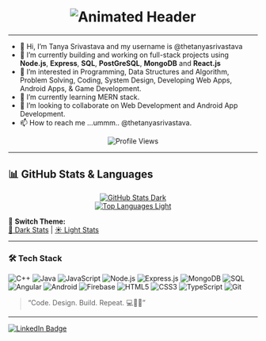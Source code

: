 <h1 align="center">
  <img src="https://readme-typing-svg.herokuapp.com?size=32&color=FF0000&center=true&vCenter=true&width=650&speed=40&lines=Hi+%F0%9F%91%8B%2C+I%27m+Tanya+Srivastava;Software+Developer;Software+Engineer;C%2B%2B+%7C+Java+%7C+JavaScript+%7C+MERN+Stack;DSA+%7C+System+Design;Web+Developer+%7C+Full+Stack+Developer;Fitness+%26+Dance+Enthusiast" alt="Animated Header" />
</h1>


---
- 👋 Hi, I’m Tanya Srivastava and my username is @thetanyasrivastava
- 🔭 I’m currently building and working on full-stack projects using **Node.js**, **Express**, **SQL**, **PostGreSQL**, **MongoDB** and **React.js**
- 👀 I’m interested in Programming, Data Structures and Algorithm, Problem Solving, Coding, System Design, Developing Web Apps, Android Apps, & Game Development.
- 🌱 I’m currently learning MERN stack.
- 💞️ I’m looking to collaborate on Web Development and Android App Development.
- 📫 How to reach me ...ummm.. @thetanyasrivastava.
  
 <p align="center">
  <img src="https://komarev.com/ghpvc/?username=thetanyasrivastava&label=PROFILE+VIEWS" alt="Profile Views" />
</p>

---

## 📊 GitHub Stats & Languages

<p align="center">
  <!-- Dark theme -->
  <a href="https://github.com/thetanyasrivastava?tab=repositories&q=&type=&language=&sort=">
    <img src="https://github-readme-stats.vercel.app/api?username=thetanyasrivastava&show_icons=true&theme=tokyonight" alt="GitHub Stats Dark" />
  </a>
  <br/>
  <!-- Light theme -->
  <a href="https://github-readme-stats.vercel.app/api?username=thetanyasrivastava&show_icons=true&theme=default">
    <img src="https://github-readme-stats.vercel.app/api/top-langs/?username=thetanyasrivastava&layout=compact&theme=default" alt="Top Languages Light" />
  </a>
</p>

🔄 **Switch Theme:**  
[🌙 Dark Stats](https://github-readme-stats.vercel.app/api?username=thetanyasrivastava&show_icons=true&theme=tokyonight) | [☀️ Light Stats](https://github-readme-stats.vercel.app/api?username=thetanyasrivastava&show_icons=true&theme=default)

---

### 🛠️ Tech Stack

![C++](https://img.shields.io/badge/-C++-00599C?style=flat-square&logo=c)
![Java](https://img.shields.io/badge/-Java-007396?style=flat-square&logo=java)
![JavaScript](https://img.shields.io/badge/-JavaScript-black?style=flat-square&logo=javascript)
![Node.js](https://img.shields.io/badge/-Node.js-339933?style=flat-square&logo=node.js)
![Express.js](https://img.shields.io/badge/-Express.js-black?style=flat-square&logo=express)
![MongoDB](https://img.shields.io/badge/-MongoDB-4DB33D?style=flat-square&logo=mongodb)
![SQL](https://img.shields.io/badge/-SQL-4479A1?style=flat-square&logo=mysql)
![Angular](https://img.shields.io/badge/-Angular-DD0031?style=flat-square&logo=angular)
![Android](https://img.shields.io/badge/-Android-3DDC84?style=flat-square&logo=android)
![Firebase](https://img.shields.io/badge/-Firebase-FFCA28?style=flat-square&logo=firebase)
![HTML5](https://img.shields.io/badge/-HTML5-E34F26?style=flat-square&logo=html5)
![CSS3](https://img.shields.io/badge/-CSS3-1572B6?style=flat-square&logo=css3)
![TypeScript](https://img.shields.io/badge/-TypeScript-3178C6?style=flat-square&logo=typescript)
![Git](https://img.shields.io/badge/-Git-F05032?style=flat-square&logo=git)


> “Code. Design. Build. Repeat. 💻💃✨”

---
> <p align="center">
  <a href="https://www.linkedin.com/in/tanya-srivastava-88038a169/" target="_blank">
    <img src="https://img.shields.io/badge/Connect%20with%20me%20on%20LinkedIn-%230A66C2.svg?&style=for-the-badge&logo=linkedin&logoColor=white" alt="LinkedIn Badge"/>
  </a>
  </p>



<!---
 ### 📊 GitHub Stats
 
![Tanya's GitHub stats](https://github-readme-stats.vercel.app/api?username=thetanyasrivastava&show_icons=true&theme=radical)
--->


<!---
thetanyasrivastava/thetanyasrivastava is a ✨ special ✨ repository because its `README.md` (this file) appears on your GitHub profile.
You can click the Preview link to take a look at your changes.
--->
